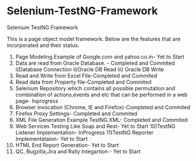 # Selenium-TestNG-Framework
Selenium TestNG Framework

This is a page object model framework. Below are the features that are incorporated and their status.
1) Page Modeling Example of Google.com and yahoo.co.in- Yet to Start
2) Data are read from Oracle Database. - Completed and Commited
    i)Database Connection
    ii)Oracle DB Read
    iii) Oracle DB Write
3) Read and Write from Excel File-Completed and Commited
4) Read data from Property file-Completed and Commited
5) Selenium Repository which contains all possible permutation and  combination of actions,events and etc that can be performed in a web page- Inprogress
6) Browser invocation (Chrome, IE and Firefox)-Completed and Commited
7) Firefox Proxy Settings- Completed and Commited
8) XML File Generation Example TestNG.XML- Completed and Commited
9) Web Services Testing Like Soap and Rest- Yet to Start
10)TestNG Listener Implementation- InProgress
11)TestNG Reporter Implementataion- Yet to Start
12) HTML End Report Generation- Yet to Start
13) QC, Bugzilla,Jira and Rally Integartion - Yet to Start


